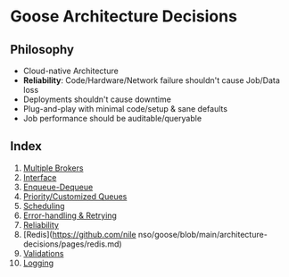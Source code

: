 Goose Architecture Decisions
==========

Philosophy
----------
- Cloud-native Architecture
- **Reliability**: Code/Hardware/Network failure shouldn't cause Job/Data loss
- Deployments shouldn't cause downtime
- Plug-and-play with minimal code/setup & sane defaults
- Job performance should be auditable/queryable

Index
----------

1. [Multiple Brokers](https://github.com/nilenso/goose/blob/main/architecture-decisions/pages/multiple-brokers.md)
1. [Interface](https://github.com/nilenso/goose/blob/main/architecture-decisions/pages/interface.md)
1. [Enqueue-Dequeue](https://github.com/nilenso/goose/blob/main/architecture-decisions/pages/enqueue-dequeue.md)
1. [Priority/Customized Queues](https://github.com/nilenso/goose/blob/main/architecture-decisions/pages/priority-queues.md)
1. [Scheduling](https://github.com/nilenso/goose/blob/main/architecture-decisions/pages/scheduling.md)
1. [Error-handling & Retrying](https://github.com/nilenso/goose/blob/main/architecture-decisions/pages/error-handling.md)
1. [Reliability](https://github.com/nilenso/goose/blob/main/architecture-decisions/pages/reliability.md)
1. [Redis](https://github.com/nile  nso/goose/blob/main/architecture-decisions/pages/redis.md)
1. [Validations](https://github.com/nilenso/goose/blob/main/architecture-decisions/pages/validations.md)
1. [Logging](https://github.com/nilenso/goose/blob/main/architecture-decisions/pages/logging.md)
